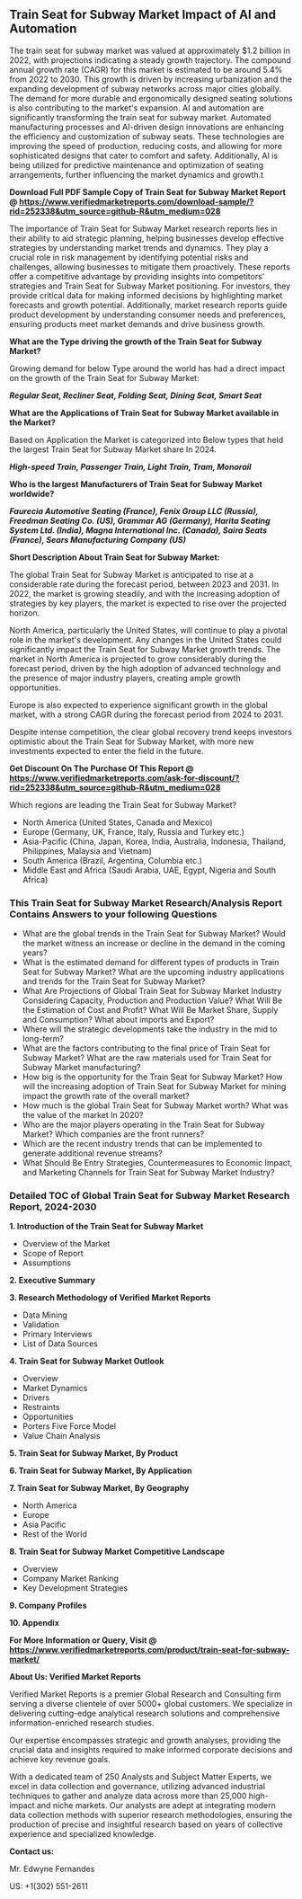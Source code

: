 <h2>Train Seat for Subway Market Impact of AI and Automation</h2>The train seat for subway market was valued at approximately $1.2 billion in 2022, with projections indicating a steady growth trajectory. The compound annual growth rate (CAGR) for this market is estimated to be around 5.4% from 2022 to 2030. This growth is driven by increasing urbanization and the expanding development of subway networks across major cities globally. The demand for more durable and ergonomically designed seating solutions is also contributing to the market's expansion. AI and automation are significantly transforming the train seat for subway market. Automated manufacturing processes and AI-driven design innovations are enhancing the efficiency and customization of subway seats. These technologies are improving the speed of production, reducing costs, and allowing for more sophisticated designs that cater to comfort and safety. Additionally, AI is being utilized for predictive maintenance and optimization of seating arrangements, further influencing the market dynamics and growth.t</p><p id="" class=""><strong>Download Full PDF Sample Copy of Train Seat for Subway Market Report @ <a href="https://www.verifiedmarketreports.com/download-sample/?rid=252338&utm_source=github-R&utm_medium=028" target="_blank">https://www.verifiedmarketreports.com/download-sample/?rid=252338&utm_source=github-R&utm_medium=028</a></strong></p><p>The importance of&nbsp;Train Seat for Subway Market research reports lies in their ability to aid strategic planning, helping businesses develop effective strategies by understanding market trends and dynamics. They play a crucial role in risk management by identifying potential risks and challenges, allowing businesses to mitigate them proactively. These reports offer a competitive advantage by providing insights into competitors' strategies and Train Seat for Subway Market positioning. For investors, they provide critical data for making informed decisions by highlighting market forecasts and growth potential. Additionally, market research reports guide product development by understanding consumer needs and preferences, ensuring products meet market demands and drive business growth.</p><p><strong>What are the&nbsp;Type driving the growth of the Train Seat for Subway Market?</strong></p><p id="" class="">Growing demand for below Type around the world has had a direct impact on the growth of the Train Seat for Subway Market:</p><em><strong>Regular Seat, Recliner Seat, Folding Seat, Dining Seat, Smart Seat</strong></em></p><strong>What are the&nbsp;Applications&nbsp;of Train Seat for Subway Market available in the Market?</strong></p><p id="" class="">Based on Application the Market is categorized into Below types that held the largest Train Seat for Subway Market share In 2024.</p><em><strong>High-speed Train, Passenger Train, Light Train, Tram, Monorail</strong></em></p><strong>Who is the largest Manufacturers of Train Seat for Subway Market worldwide?</strong></p><p><em><strong>Faurecia Automotive Seating (France), Fenix Group LLC (Russia), Freedman Seating Co. (US), Grammar AG (Germany), Harita Seating System Ltd. (India), Magna International Inc. (Canada), Saira Seats (France), Sears Manufacturing Company (US)</strong></em></p><p id="" class=""><strong>Short Description About Train Seat for Subway Market:</strong></p><p>The global Train Seat for Subway Market is anticipated to rise at a considerable rate during the forecast period, between 2023 and 2031. In 2022, the market is growing steadily, and with the increasing adoption of strategies by key players, the market is expected to rise over the projected horizon.</p><p>North America, particularly the United States, will continue to play a pivotal role in the market's development. Any changes in the United States could significantly impact the Train Seat for Subway Market growth trends. The market in North America is projected to grow considerably during the forecast period, driven by the high adoption of advanced technology and the presence of major industry players, creating ample growth opportunities.</p><p>Europe is also expected to experience significant growth in the global market, with a strong CAGR during the forecast period from 2024 to 2031.</p><p>Despite intense competition, the clear global recovery trend keeps investors optimistic about the Train Seat for Subway Market, with more new investments expected to enter the field in the future.</p><p id="" class=""><strong>Get Discount On The Purchase Of This Report @ <a href="https://www.verifiedmarketreports.com/ask-for-discount/?rid=252338&utm_source=github-R&utm_medium=028" target="_blank">https://www.verifiedmarketreports.com/ask-for-discount/?rid=252338&utm_source=github-R&utm_medium=028</a></strong></p>Which regions are leading the Train Seat for Subway Market?</p><ul><li>North America (United States, Canada and Mexico)</li><li>Europe (Germany, UK, France, Italy, Russia and Turkey etc.)</li><li>Asia-Pacific (China, Japan, Korea, India, Australia, Indonesia, Thailand, Philippines, Malaysia and Vietnam)</li><li>South America (Brazil, Argentina, Columbia etc.)</li><li>Middle East and Africa (Saudi Arabia, UAE, Egypt, Nigeria and South Africa)</li></ul><h3 id="" class="">This Train Seat for Subway Market Research/Analysis Report Contains Answers to your following Questions</h3><ul><li>What are the global trends in the Train Seat for Subway Market? Would the market witness an increase or decline in the demand in the coming years?</li><li>What is the estimated demand for different types of products in Train Seat for Subway Market? What are the upcoming industry applications and trends for the Train Seat for Subway Market?</li><li>What Are Projections of Global Train Seat for Subway Market Industry Considering Capacity, Production and Production Value? What Will Be the Estimation of Cost and Profit? What Will Be Market Share, Supply and Consumption? What about imports and Export?</li><li>Where will the strategic developments take the industry in the mid to long-term?</li><li>What are the factors contributing to the final price of Train Seat for Subway Market? What are the raw materials used for Train Seat for Subway Market manufacturing?</li><li>How big is the opportunity for the Train Seat for Subway Market? How will the increasing adoption of Train Seat for Subway Market for mining impact the growth rate of the overall market?</li><li>How much is the global Train Seat for Subway Market worth? What was the value of the market In 2020?</li><li>Who are the major players operating in the Train Seat for Subway Market? Which companies are the front runners?</li><li>Which are the recent industry trends that can be implemented to generate additional revenue streams?</li><li>What Should Be Entry Strategies, Countermeasures to Economic Impact, and Marketing Channels for Train Seat for Subway Market Industry?</li></ul><h3 id="" class="">Detailed TOC of Global Train Seat for Subway Market Research Report, 2024-2030</h3><p id="" class=""><strong>1. Introduction of the Train Seat for Subway Market</strong></p><ul><li>Overview of the Market</li><li>Scope of Report</li><li>Assumptions</li></ul><p id="" class=""><strong>2. Executive Summary</strong></p><p id="" class=""><strong>3. Research Methodology of Verified Market Reports</strong></p><ul><li>Data Mining</li><li>Validation</li><li>Primary Interviews</li><li>List of Data Sources</li></ul><p id="" class=""><strong>4. Train Seat for Subway Market Outlook</strong></p><ul><li>Overview</li><li>Market Dynamics</li><li>Drivers</li><li>Restraints</li><li>Opportunities</li><li>Porters Five Force Model</li><li>Value Chain Analysis</li></ul><p id="" class=""><strong>5. Train Seat for Subway Market, By Product</strong></p><p id="" class=""><strong>6. Train Seat for Subway Market, By Application</strong></p><p id="" class=""><strong>7. Train Seat for Subway Market, By Geography</strong></p><ul><li>North America</li><li>Europe</li><li>Asia Pacific</li><li>Rest of the World</li></ul><p id="" class=""><strong>8. Train Seat for Subway Market Competitive Landscape</strong></p><ul><li>Overview</li><li>Company Market Ranking</li><li>Key Development Strategies</li></ul><p id="" class=""><strong>9. Company Profiles</strong></p><p id="" class=""><strong>10. Appendix</strong></p><p id="" class=""><strong>For More Information or Query, Visit @ <a href="https://www.verifiedmarketreports.com/product/train-seat-for-subway-market/" target="_blank">https://www.verifiedmarketreports.com/product/train-seat-for-subway-market/</a></strong></p><p id="" class=""><strong>About Us: Verified Market Reports</strong></p><p id="" class="">Verified Market Reports is a premier Global Research and Consulting firm serving a diverse clientele of over 5000+ global customers. We specialize in delivering cutting-edge analytical research solutions and comprehensive information-enriched research studies.</p><p id="" class="">Our expertise encompasses strategic and growth analyses, providing the crucial data and insights required to make informed corporate decisions and achieve key revenue goals.</p><p id="" class="">With a dedicated team of 250 Analysts and Subject Matter Experts, we excel in data collection and governance, utilizing advanced industrial techniques to gather and analyze data across more than 25,000 high-impact and niche markets. Our analysts are adept at integrating modern data collection methods with superior research methodologies, ensuring the production of precise and insightful research based on years of collective experience and specialized knowledge.</p><p id="" class=""><strong>Contact us:</strong></p><p id="" class="">Mr. Edwyne Fernandes</p><p id="" class="">US: +1(302) 551-2611</p>
